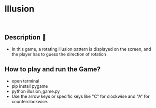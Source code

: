 # **Illusion** 
<br>

## **Description 📃**

-  In this game, a rotating illusion pattern is displayed on the screen, and the player has to guess the direction of rotation

## **How to play and run the Game?**
- open terminal
- pip install pygame
- python illusion_game.py
- Use the arrow keys or specific keys like "C" for clockwise and "A" for counterclockwise. 

<br>


